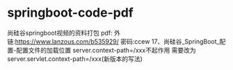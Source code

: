 # springboot-code-pdf
尚硅谷springboot视频的资料打包
pdf: 外链:https://www.lanzous.com/b535929/ 密码:ccew
17、尚硅谷_SpringBoot_配置-配置文件的加载位置 server.context-path=/xxx不起作用 需要改为server.servlet.context-path=/xxx(新版本的写法)
